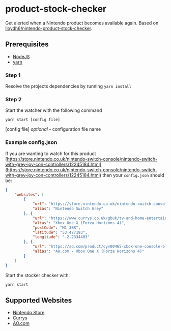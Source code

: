 
# product-stock-checker

Get alerted when a Nintendo product becomes available again. Based on [lloydh6/nintendo-product-stock-checker](https://github.com/lloydh6/nintendo-product-stock-checker).

## Prerequisites

* [NodeJS](https://nodejs.org/)
* [yarn](https://yarnpkg.com/)

### Step 1

Resolve the projects dependencies by running `yarn install`

### Step 2

Start the watcher with the following command

`yarn start [config file]`

[config file] _optional_ - configuration file name


### Example config.json

If you are wanting to watch for this product [https://store.nintendo.co.uk/nintendo-switch-console/nintendo-switch-with-grey-joy-con-controllers/12245184.html](https://store.nintendo.co.uk/nintendo-switch-console/nintendo-switch-with-grey-joy-con-controllers/12245184.html) then your `config.json` should be:

```json
{
    "websites": [
        {
            "url": "https://store.nintendo.co.uk/nintendo-switch-console/nintendo-switch-with-grey-joy-con-controllers/12245184.html",
            "alias": "Nintendo Switch Grey"
        }, {
            "url": "https://www.currys.co.uk/gbuk/tv-and-home-entertainment/gaming/gaming-consoles/microsoft-xbox-one-x-with-forza-horizon-4-lego-speed-champions-10202173-pdt.html",
            "alias": "Xbox One X (Forza Horizons 4)",
            "postCode": "M1 3BR",
            "latitude": "53.477193",
            "longitude": "-2.2334403"
        }, {
            "url": "https://ao.com/product/cyv00465-xbox-one-console-black-71959-291.aspx",
            "alias": "AO.com - Xbox One X (Forza Horizons 4)"
        }
    ]
}
```

Start the stocker checker with:

```bash
yarn start
```

## Supported Websites

* [Nintendo Store](https://store.nintendo.co.uk/)
* [Currys](https://www.currys.co.uk)
* [AO.com](https://ao.com/)
